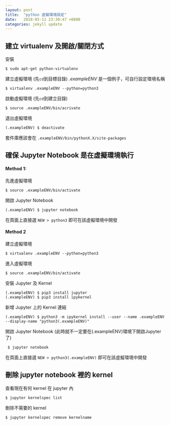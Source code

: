 ```yaml
---
layout: post
title:  "python 虛擬環境設定"
date:   2018-05-11 23:30:47 +0800
categories: jekyll update
---
```


## 建立 virtualenv 及開啟/關閉方式

安裝 

```
$ sudo apt-get python-virtualenv
```

建立虛擬環境 (先`cd`到目標目錄) _.exampleENV_ 是一個例子，可自行設定環境名稱

```
$ virtualenv .exampleENV --python=python3
```
啟動虛擬環境 (先`cd`到建立目錄)

```
$ source .exampleENV/bin/acrivate
```

退出虛擬環境 

```
(.exampleENV) $ deactivate
```

套件庫應該會在 `.exampleENV/bin/pythonX.X/site-packages`

## 確保 Jupyter Notebook 是在虛擬環境執行

#### Method 1: 

先進虛擬環境

```
$ source .exampleENV/bin/activate
```

開啟 Jupyter Notebook

```
(.exampleENV) $ jupyter notebook
```

在頁面上直接選 `NEW > python3` 即可在該虛擬環境中開發

#### Method 2 

建立虛擬環境

```
$ virtualenv .exampleENV --python=python3
```

進入虛擬環境

```
$ source .exampleENV/bin/activate
```

安裝 Jupyter 及 Kernel

```
(.exampleENV) $ pip3 install jupyter
(.exampleENV) $ pip3 install ipykernel
```

新增 Jupyter 上的 Kernel 連結

```
(.exampleENV) $ python3 -m ipykernel install --user --name .exampleENV --display-name "python3(.exampleENV)"
```

開啟 Jupyter Notebook (此時就不一定要在(.exampleENV)環境下開啟Jupyter了)

```
 $ jupyter notebook
```

在頁面上直接選 `NEW > python3(.exampleENV)` 即可在該虛擬環境中開發

## 刪除 jupyter notebook 裡的 kernel

查看現在有何 kernel 在 jupyter 內

```
$ jupyter kernelspec list
```

刪除不需要的 kernel

```
$ jupyter kernelspec remove kernelname
```
